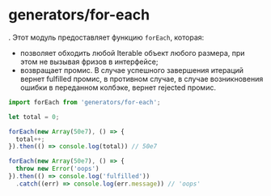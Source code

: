 # generators/for-each
.
Этот модуль предоставляет функцию `forEach`, которая:

  - позволяет обходить любой Iterable объект любого размера, при этом не вызывая фризов в интерфейсе;
  - возвращает промис. В случае успешного завершения итераций вернет fulfilled промис, в противном случае, в случае возникновения ошибки в переданном колбэке, вернет rejected промис.


```js
import forEach from 'generators/for-each';

let total = 0;

forEach(new Array(50e7), () => {
  total++;
}).then(() => console.log(total)) // 50e7

forEach(new Array(50e7), () => {
  throw new Error('oops')
}).then(() => console.log('fulfilled'))
  .catch((err) => console.log(err.message)) // 'oops'

```

